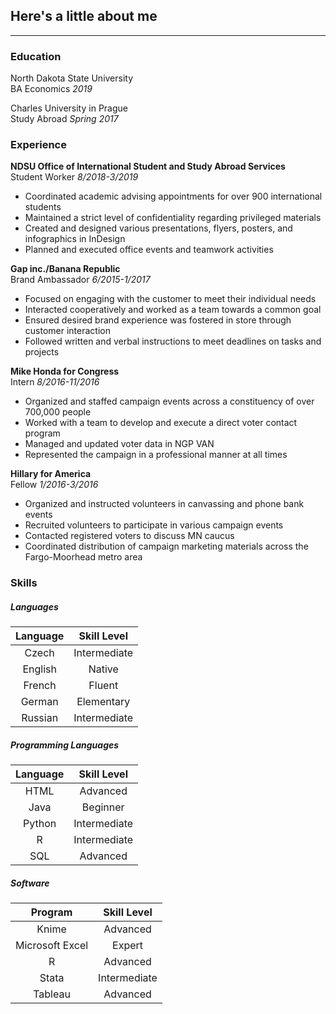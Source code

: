 ## Here's a little about me  
_________
### Education
North Dakota State University  
BA Economics *2019*

Charles University in Prague  
Study Abroad *Spring 2017*

### Experience
**NDSU Office of International Student and Study Abroad Services**  
Student Worker  *8/2018-3/2019*
+ Coordinated academic advising appointments for over 900 international students
+ Maintained a strict level of confidentiality regarding privileged materials
+ Created and designed various presentations, flyers, posters, and infographics in InDesign
+ Planned and executed office events and teamwork activities

**Gap inc./Banana Republic**  
Brand Ambassador  *6/2015-1/2017*
+ Focused on engaging with the customer to meet their individual needs
+ Interacted cooperatively and worked as a team towards a common goal
+ Ensured desired brand experience was fostered in store through customer interaction
+ Followed written and verbal instructions to meet deadlines on tasks and projects

**Mike Honda for Congress**  
Intern  *8/2016-11/2016*
+ Organized and staffed campaign events across a constituency of over 700,000 people
+ Worked with a team to develop and execute a direct voter contact program
+ Managed and updated voter data in NGP VAN
+ Represented the campaign in a professional manner at all times

**Hillary for America**  
Fellow  *1/2016-3/2016*
+ Organized and instructed volunteers in canvassing and phone bank events
+ Recruited volunteers to participate in various campaign events
+ Contacted registered voters to discuss MN caucus
+ Coordinated distribution of campaign marketing materials across the Fargo-Moorhead metro area

### Skills
##### Languages
|Language   |  Skill Level|
|:---------:|:-----------:|
|Czech      |Intermediate |
|English    |Native       |
|French     |Fluent       |
|German     |Elementary   |
|Russian    |Intermediate |
  
##### Programming Languages
|Language   |Skill Level    |
|:---------:|:-------------:|
|HTML       |Advanced       |
|Java       |Beginner       |
|Python     |Intermediate   |
|R          |Intermediate   |
|SQL        |Advanced       |

##### Software
|Program        |Skill Level|
|:-------------:|:----------:|
|Knime          |Advanced    |
|Microsoft Excel|Expert      |
|R              |Advanced    |
|Stata          |Intermediate|
|Tableau        |Advanced    |
